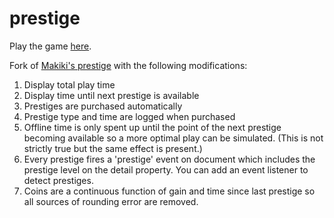 # prestige
Play the game [here](https://ashebashmash123.github.io/prestige/).

Fork of [Makiki's prestige](https://github.com/makiki99/prestige) with the following modifications:

1. Display total play time
1. Display time until next prestige is available
1. Prestiges are purchased automatically
1. Prestige type and time are logged when purchased
1. Offline time is only spent up until the point of the next prestige becoming available so a more optimal play can be simulated. (This is not strictly true but the same effect is present.)
1. Every prestige fires a 'prestige' event on document which includes the prestige level on the detail property. You can add an event listener to detect prestiges.
1. Coins are a continuous function of gain and time since last prestige so all sources of rounding error are removed.
